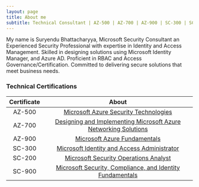 ```yaml
---
layout: page
title: About me
subtitle: Technical Consultant | AZ-500 | AZ-700 | AZ-900 | SC-300 | SC-200 | SC-900
---
```


My name is Suryendu Bhattacharyya, Microsoft Security Consultant an Experienced Security Professional with expertise in Identity and Access Management. Skilled in designing solutions using Microsoft Identity Manager, and Azure AD. Proficient in RBAC and Access Governance/Certification. Committed to delivering secure solutions that meet business needs. 


### **Technical Certifications** 
|Certificate|About|
|:-------------:|:------:|
| AZ-500 | [Microsoft Azure Security Technologies](https://learn.microsoft.com/en-us/certifications/exams/az-500) |
| AZ-700 | [Designing and Implementing Microsoft Azure Networking Solutions](https://learn.microsoft.com/en-us/certifications/exams/az-700)
| AZ-900 | [Microsoft Azure Fundamentals](https://learn.microsoft.com/en-us/certifications/exams/az-900)
| SC-300 | [Microsoft Identity and Access Administrator](https://learn.microsoft.com/en-us/certifications/exams/sc-300)
| SC-200 | [Microsoft Security Operations Analyst](https://learn.microsoft.com/en-us/certifications/exams/sc-200)
| SC-900 | [Microsoft Security, Compliance, and Identity Fundamentals](https://learn.microsoft.com/en-us/certifications/exams/sc-900)




